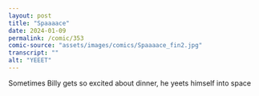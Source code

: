 ```yaml
---
layout: post
title: "Spaaaace"
date: 2024-01-09
permalink: /comic/353
comic-source: "assets/images/comics/Spaaaace_fin2.jpg"
transcript: ""
alt: "YEEET"
---
```

Sometimes Billy gets so excited about dinner, he yeets himself into space
